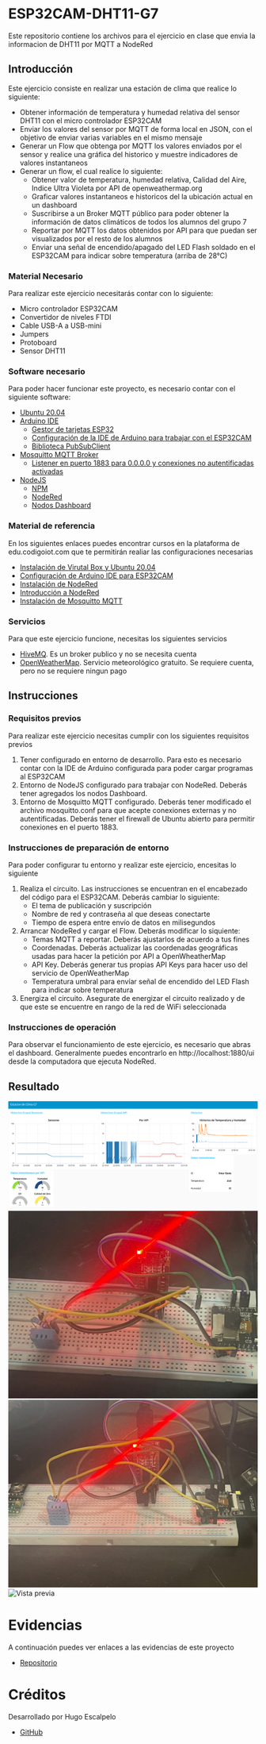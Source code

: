 # ESP32CAM-DHT11-G7
Este repositorio contiene los archivos para el ejercicio en clase que envia la informacion de DHT11 por MQTT a NodeRed

## Introducción
Este ejercicio consiste en realizar una estación de clima que realice lo siguiente:
- Obtener información de temperatura y humedad relativa del sensor DHT11 con el micro controlador ESP32CAM
- Enviar los valores del sensor por MQTT de forma local en JSON, con el objetivo de enviar varias variables en el mismo mensaje
- Generar un Flow que obtenga por MQTT los valores enviados por el sensor y realice una gráfica del historico y muestre indicadores de valores instantaneos
- Generar un flow, el cual realice lo siguiente:
    - Obtener valor de temperatura, humedad relativa, Calidad del Aire, Indice Ultra Violeta por API de openweathermap.org
    - Graficar valores instantaneos e historicos del la ubicación actual en un dashboard
    - Suscribirse a un Broker MQTT público para poder obtener la información de datos climáticos de todos los alumnos del grupo 7
    - Reportar por MQTT los datos obtenidos por API para que puedan ser visualizados por el resto de los alumnos
    - Enviar una señal de encendido/apagado del LED Flash soldado en el ESP32CAM para indicar sobre temperatura (arriba de 28°C)

### Material Necesario

Para realizar este ejercicio necesitarás contar con lo siguiente:

- Micro controlador ESP32CAM
- Convertidor de niveles FTDI
- Cable USB-A a USB-mini
- Jumpers
- Protoboard
- Sensor DHT11

### Software necesario

Para poder hacer funcionar este proyecto, es necesario contar con el siguiente software:
- [Ubuntu 20.04](https://releases.ubuntu.com/20.04/)
- [Arduino IDE](https://www.arduino.cc/en/software)
    - [Gestor de tarjetas ESP32](https://github.com/iotechbugs/esp32-arduino/blob/master/docs/arduino-ide/boards_manager.md)
    - [Configuración de la IDE de Arduino para trabajar con el ESP32CAM](https://github.com/iotechbugs/esp32-arduino)
    - [Biblioteca PubSubClient](https://github.com/knolleary/pubsubclient)
- [Mosquitto MQTT Broker](https://mosquitto.org/download/)
    - [Listener en puerto 1883 para 0.0.0.0 y conexiones no autentificadas activadas](https://mosquitto.org/man/mosquitto-conf-5.html)
- [NodeJS](https://nodejs.org/es/)
    - [NPM](https://www.npmjs.com/)
    - [NodeRed](https://nodered.org/docs/getting-started/local)
    - [Nodos Dashboard](https://flows.nodered.org/node/node-red-dashboard)

### Material de referencia

En los siguientes enlaces puedes encontrar cursos en la plataforma de edu.codigoiot.com que te permitirán realiar las configuraciones necesarias

- [Instalación de Virutal Box y Ubuntu 20.04](https://edu.codigoiot.com/course/view.php?id=812)
- [Configuración de Arduino IDE para ESP32CAM](https://edu.codigoiot.com/course/view.php?id=850)
- [Instalación de NodeRed](https://edu.codigoiot.com/course/view.php?id=817)
- [Introducción a NodeRed](https://edu.codigoiot.com/course/view.php?id=278)
- [Instalación de Mosquitto MQTT](https://edu.codigoiot.com/course/view.php?id=818)

### Servicios

Para que este ejercicio funcione, necesitas los siguientes servicios
- [HiveMQ](http://www.mqtt-dashboard.com/). Es un broker publico y no se necesita cuenta
- [OpenWeatherMap](https://openweathermap.org). Servicio meteorológico gratuito. Se requiere cuenta, pero no se requiere ningun pago


## Instrucciones

### Requisitos previos
Para realizar este ejercicio necesitas cumplir con los siguientes requisitos previos

1. Tener configurado en entorno de desarrollo. Para esto es necesario contar con la IDE de Arduino configurada para poder cargar programas al ESP32CAM
2. Entorno de NodeJS configurado para trabajar con NodeRed. Deberás tener agregados los nodos Dashboard.
3. Entorno de Mosquitto MQTT configurado. Deberás tener modificado el archivo mosquitto.conf para que acepte conexiones externas y no autentificadas. Deberás tener el firewall de Ubuntu abierto para permitir conexiones en el puerto 1883.

### Instrucciones de preparación de entorno
Para poder configurar tu entorno y realizar este ejercicio, encesitas lo siguiente

1. Realiza el circuito. Las instrucciones se encuentran en el encabezado del código para el ESP32CAM. Deberás cambiar lo siguiente:
    - El tema de publicación y suscripción
    - Nombre de red y contraseña al que deseas conectarte
    - Tiempo de espera entre envío de datos en milisegundos
2. Arrancar NodeRed y cargar el Flow. Deberás modificar lo siquiente:
    - Temas MQTT a reportar. Deberás ajustarlos de acuerdo a tus fines
    - Coordenadas. Deberás actualizar las coordenadas geográficas usadas para hacer la petición por API a OpenWheatherMap
    - API Key. Deberás generar tus propias API Keys para hacer uso del servicio de OpenWeatherMap
    - Temperatura umbral para envíar señal de encendido del LED Flash para indicar sobre temperatura
3. Energiza el circuito. Asegurate de energizar el circuito realizado y de que este se encuentre en rango de la red de WiFi seleccionada

### Instrucciones de operación

Para observar el funcionamiento de este ejercicio, es necesario que abras el dashboard. Generalmente puedes encontrarlo en http://localhost:1880/ui desde la computadora que ejecuta NodeRed.

## Resultado

![Vista previa](https://github.com/joseomarojeda/ESP32CAM-DHT11-G7/blob/main/Resultados/DASHBOARD.png?raw=true)
![Vista previa](https://github.com/joseomarojeda/ESP32CAM-DHT11-G7/blob/main/Resultados/ARMADO%20DE%20CICUITO.jpeg?raw=true)
![Vista previa](https://github.com/joseomarojeda/ESP32CAM-DHT11-G7/blob/main/Resultados/SENSOR%20FUNCIONANDO.jpeg?raw=true)
![Vista previa](https://github.com/joseomarojeda/ESP32CAM-DHT11-G7/blob/main/Resultados/LED%20ENCENDIDO%2028%20%C2%B0C.jpeg)

# Evidencias
A continuación puedes ver enlaces a las evidencias de este proyecto

- [Repositorio](https://github.com/joseomarojeda)



# Créditos

Desarrollado por Hugo Escalpelo
- [GitHub](https://github.com/joseomarojeda)